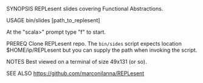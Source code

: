 SYNOPSIS
   REPLesent slides covering Functional Abstractions.

USAGE
   bin/slides [path\_to\_replesent]

   At the "scala>" prompt type "f" to start.

PREREQ
   Clone REPLesent repo.  The `bin/sides` script
   expects location $HOME/ip/REPLesent but you can
   supply the path when invoking the script.

NOTES
   Best viewed on a terminal of size 49x131 (or so).

SEE ALSO
   https://github.com/marconilanna/REPLesent

